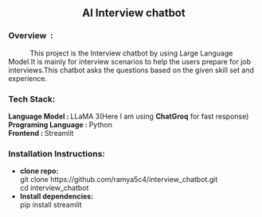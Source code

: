 <html>
  <h2 align=center>AI Interview chatbot</h2>
  <div>
    <h3>Overview &nbsp:</h3> <p>&nbsp&nbsp&nbsp&nbsp&nbsp&nbsp&nbsp&nbsp&nbsp&nbsp&nbspThis project is the Interview chatbot by using Large Language Model.It is mainly for interview scenarios to help the users prepare for job interviews.This chatbot asks the questions based on the given skill set and experience.</p>
    <h3>Tech Stack:</h3>
    <span><b>Language Model : </b>LLaMA 3(Here I am using <b>ChatGroq</b> for fast response)</span></br>
    <span><b>Programing Language : </b>Python</span></br>
    <span><b>Frontend : </b>Streamlit</span></br>  
  </div>
  <div>
    <h3>Installation Instructions:</h3>
    <ul>
    <li><b>clone repo:</b></li>
       git clone https://github.com/ramya5c4/interview_chatbot.git</br>
             cd interview_chatbot
    <li><b>Install dependencies:</b></li>
        pip install streamlit
    </ul>  
  </div>
</html>
